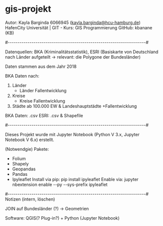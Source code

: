 # gis-projekt

Autor: Kayla Barginda 6066945 (kayla.barginda@hcu-hamburg.de) 
HafenCity Universität | GIT - Kurs: GIS Programmierung 
GitHub: kbanane (KB)

#----------------------------------------------------------------------#

Datenquellen: BKA (Kriminalitätsstatistik), ESRI (Basiskarte von Deutschland nach Länder aufgeteilt -> relevant: die Polygone der Bundesländer)

Daten stammen aus dem Jahr 2018 

BKA Daten nach:
1. Länder
    + Länder Fallentwicklung
2. Kreise
    + Kreise Fallentwicklung
3. Städte ab 100.000 EW  & Landeshauptstädte 
    +Fallentwicklung 

BKA Daten: .csv 
ESRI: .csv & Shapefile 

#----------------------------------------------------------------------#

Dieses Projekt wurde mit Jupyter Notebook (Python V 3.x, Jupyter Notebook V 6.x) erstellt.

(Notwendgie) Pakete: 
- Folium
- Shapely 
- Geopandas
- Pandas 
- Ipyleaflet
    Install via pip: pip install ipyleaflet
    Enable via: jupyter nbextension enable --py --sys-prefix ipyleaflet

#----------------------------------------------------------------------#
Notizen (intern, löschen)

JOIN auf Bundesländer (?) -> Geometrien 

Software: QGIS(? Plug-in?) + Python (Jupyter Notebook)